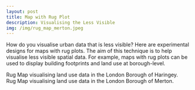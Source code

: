 ```yaml
---
layout: post
title: Map with Rug Plot
description: Visualising the Less Visible
img: /img/rug_map_merton.jpeg
---
```

  
How do you visualise urban data that is less visible? Here are experimental designs for maps with rug plots. The aim of this technique is to help visualise less visible spatial data. For example, maps with rug plots can be used to display building footprints and land use at borough-level.

<div class="col">
	<img class="col" src="{{ site.baseurl }}/img/rug_map_haringey.jpeg" alt="" title=""/>
</div>

<div class="col three caption">
	Rug Map visualising land use data in the London Borough of Haringey.
</div>

<div class="col">
	<img class="col" src="{{ site.baseurl }}/img/rug_map_merton.jpeg" alt="" title=""/>
</div>

<div class="col three caption">
	Rug Map visualising land use data in the London Borough of Merton.
</div>
